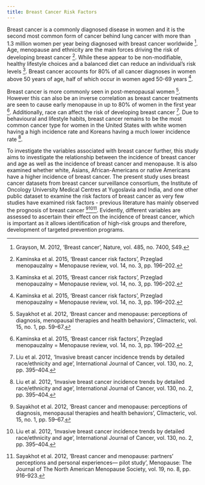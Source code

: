 ```yaml
---
title: Breast Cancer Risk Factors
---
```


Breast cancer is a commonly diagnosed disease in women and it is the second most common form of cancer behind lung cancer with more than 1.3 million women per year being diagnosed with breast cancer worldwide [^1]. Age, menopause and ethnicity are the main forces driving the risk of developing breast cancer [^2]. While these appear to be non-modifiable, healthy lifestyle choices and a balanced diet can reduce an individual’s risk levels [^2]. Breast cancer accounts for 80% of all cancer diagnoses in women above 50 years of age, half of which occur in women aged 50-69 years [^2].

Breast cancer is more commonly seen in post-menopausal women [^3]. However this can also be an inverse correlation as breast cancer treatments are seen to cause early menopause in up to 80% of women in the first year [^2]. Additionally, race can affect the risk of developing breast cancer [^4]. Due to behavioural and lifestyle habits, breast cancer remains to be the most common cancer type for women in the United States with white women having a high incidence rate and Koreans having a much lower incidence rate [^4]. 

To investigate the variables associated with breast cancer further, this study aims to investigate the relationship between the incidence of breast cancer and age as well as the incidence of breast cancer and menopause. It is also examined whether white, Asians, African-Americans or native Americans have a higher incidence of breast cancer. The present study uses breast cancer datasets from breast cancer surveillance consortium, the Institute of Oncology University Medical Centres at Yugoslavia and India, and one other public dataset to examine the risk factors of breast cancer as very few studies have examined risk factors - previous literature has mainly observed the prognosis of breast cancer [^3][^4][^5]. Evidently, different variables are assessed to ascertain their effect on the incidence of breast cancer, which is important as it allows identification of high-risk groups and therefore, development of targeted prevention programs.

[^1]: Grayson, M. 2012, ‘Breast cancer’, Nature, vol. 485, no. 7400, S49.
[^2]: Kaminska et al. 2015, ‘Breast cancer risk factors’, Przeglad menopauzalny = Menopause review, vol. 14, no. 3, pp. 196–202.
[^3]: Sayakhot et al. 2012, ‘Breast cancer and menopause: perceptions of diagnosis, menopausal therapies and health behaviors’, Climacteric, vol. 15, no. 1, pp. 59–67.
[^4]: Liu et al. 2012, ‘Invasive breast cancer incidence trends by detailed race/ethnicity and age’, International Journal of Cancer, vol. 130, no. 2, pp. 395–404.
[^5]: Sayakhot et al. 2012, ‘Breast cancer and menopause: partners’ perceptions and personal experiences— pilot study’, Menopause: The Journal of The North American Menopause Society, vol. 19, no. 8, pp. 916–923.
[^6]: Sweeney, C. 2004, ‘Risk Factors for Breast Cancer in Elderly Women’, American Journal of Epidemiology, vol. 160, no. 9, pp. 868-75.